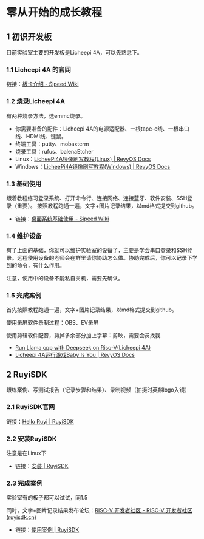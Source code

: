 # 零从开始的成长教程
## 1 初识开发板
目前实验室主要的开发板是Licheepi 4A，可以先熟悉下。
### 1.1 Licheepi 4A 的官网
链接：[板卡介绍 - Sipeed Wiki](https://wiki.sipeed.com/hardware/zh/lichee/th1520/lpi4a/1_intro.html)
### 1.2 烧录Licheepi 4A
有两种烧录方法，选emmc烧录。
- 你需要准备的配件：Licheepi 4A的电源适配器、一根tape-c线、一根串口线、HDMI线、键鼠。
- 终端工具：putty、mobaxterm
- 烧录工具：rufus、balenaEtcher
- Linux：[LicheePi4A镜像刷写教程(Linux) | RevyOS Docs](https://docs.revyos.dev/docs/Installation/licheepi4a/)
- Windows：[LicheePi4A镜像刷写教程(Windows) | RevyOS Docs](https://docs.revyos.dev/docs/Installation/licheepi4a-windows/)
### 1.3 基础使用
跟着教程练习登录系统、打开命令行、连接网络、连接蓝牙、软件安装、SSH登录（重要）。
按照教程跑通一遍，文字+图片记录结果，以md格式提交到github。
- 链接：[桌面系统基础使用 - Sipeed Wiki](https://wiki.sipeed.com/hardware/zh/lichee/th1520/lpi4a/5_desktop.html)
### 1.4 维护设备
有了上面的基础，你就可以维护实验室的设备了，主要是学会串口登录和SSH登录。远程使用设备的老师会在群里请你协助怎么做。协助完成后，你可以记录下学到的命令，有什么作用。

注意，使用中的设备不能私自关机，需要先确认。
### 1.5 完成案例
首先按照教程跑通一遍，文字+图片记录结果，以md格式提交到github。

使用录屏软件录制过程：OBS、EV录屏

使用剪辑软件配音，剪掉多余部分加上字幕：剪映，需要会员找我
- [Run Llama.cpp with Deepseek on Risc-V(Licheepi 4A)](https://github.com/Ruixi-Cheng/PLCT-Works/blob/main/month0/week1/LLM_on_Lichee_Pi_4A/Run_Llamacpp_with_Deepseek_on_Risc-V\(Licheepi%204A\).md)
- [Licheepi 4A运行游戏Baby Is You | RevyOS Docs](https://docs.revyos.dev/docs/typical-applications/baby-is-you-game/)

## 2 RuyiSDK
跟练案例、写测试报告（记录步骤和结果）、录制视频（拍摄时英麒logo入镜）
### 2.1 RuyiSDK官网
链接：[Hello Ruyi | RuyiSDK](https://ruyisdk.org/docs/intro/)

### 2.2 安装RuyiSDK
注意是在Linux下
- 链接：[安装 | RuyiSDK](https://ruyisdk.org/docs/Package-Manager/installation)

### 2.3 完成案例
实验室有的板子都可以试试，同1.5

同时，文字+图片记录结果发布论坛：[RISC-V 开发者社区 - RISC-V 开发者社区 (ruyisdk.cn)](https://ruyisdk.cn/)
- 链接：[使用案例 | RuyiSDK](https://ruyisdk.org/docs/category/%E4%BD%BF%E7%94%A8%E6%A1%88%E4%BE%8B)
